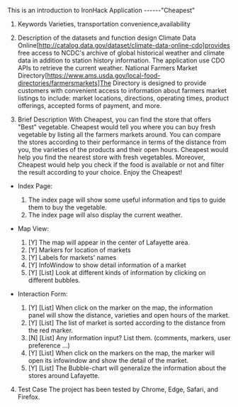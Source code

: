  This is an introduction to IronHack Application ------"Cheapest"
 
 1. Keywords
Varieties, transportation convenience,availability
 
 2. Description of the datasets and function design
 Climate Data Online[http://catalog.data.gov/dataset/climate-data-online-cdo]provides free access to NCDC's archive of global historical weather and climate data in addition to station history information. The application use CDO APIs to retrieve the current weather.
 National Farmers Market Directory[https://www.ams.usda.gov/local-food-directories/farmersmarkets]The Directory is designed to provide customers with convenient access to information about farmers market listings to include: market locations, directions, operating times, product offerings, accepted forms of payment, and more.
 
 3. Brief Description
With Cheapest, you can find the store that offers "Best" vegetable. Cheapest would tell you where you can buy fresh vegetable by listing all the farmers markets around. You can compare the stores according to their performance in terms of the distance from you, the varieties of the products and their open hours. Cheapest would help you find the nearest store with fresh vegetables.  Moreover, Cheapest would help you check if the food is available or not and filter the result according to your choice. Enjoy the Cheapest!
 
 * Index Page:
    1. The index page will show some useful information and tips to guide them to buy the vegetable.
    2. The index page will also display the current weather.
 
  * Map View:
	1. [Y] The map will appear in the center of Lafayette area.
 	2. [Y] Markers for location of markets
 	3. [Y] Labels for markets' names
 	4. [Y] InfoWindow to show detail information of a market
 	2. [Y] [List] Look at different kinds of information by clicking on different bubbles.
 	
  * Interaction Form:
	1. [Y] [List] When click on the marker on the map, the information panel will show the distance, varieties and open hours of the market. 
	2. [Y] [List] The list of market is sorted according to the distance from the red marker.
 	3. [N] [List] Any information input? List them. (comments, markers, user preference ...)
	4. [Y] [List] When click on the markers on the map, the marker will open its infowindow and show the detail of the market.
	5. [Y] [List] The Bubble-chart will generalize the information about the stores around Lafayette.
 	
 
 4. Test Case
 The project has been tested by Chrome, Edge, Safari, and Firefox.
 

 
 
